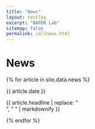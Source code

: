 ```yaml
---
title: "News"
layout: textlay
excerpt: "BAPOR Lab"
sitemap: false
permalink: /allnews.html
---
```


# News

{% for article in site.data.news %}

<p class="news-date"> {{ article.date }} </p>

{{ article.headline | replace: "<br>", " " | markdownify }}

{% endfor %}
